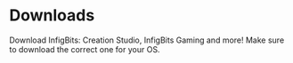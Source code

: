 # Downloads
Download InfigBits: Creation Studio, InfigBits Gaming and more! Make sure to download the correct one for your OS.
